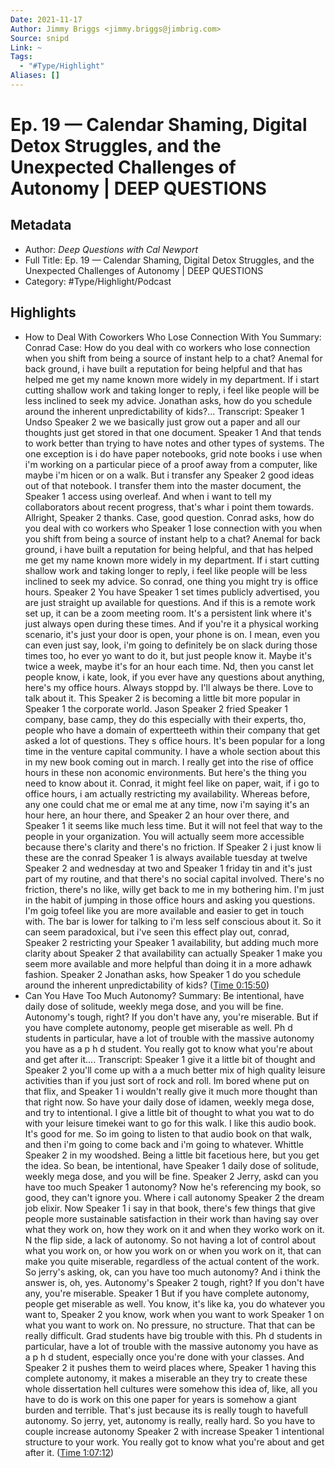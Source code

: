 ```yaml
---
Date: 2021-11-17
Author: Jimmy Briggs <jimmy.briggs@jimbrig.com>
Source: snipd
Link: ~
Tags:
  - "#Type/Highlight"
Aliases: []
---
```


# Ep. 19 —  Calendar Shaming, Digital Detox Struggles, and the Unexpected Challenges of Autonomy | DEEP QUESTIONS

## Metadata

* Author: *Deep Questions with Cal Newport*
* Full Title: Ep. 19 —  Calendar Shaming, Digital Detox Struggles, and the Unexpected Challenges of Autonomy | DEEP QUESTIONS
* Category: #Type/Highlight/Podcast

## Highlights

* How to Deal With Coworkers Who Lose Connection With You
  Summary:
  Conrad Case: How do you deal with co workers who lose connection when you shift from being a source of instant help to a chat? Anemal for back ground, i have built a reputation for being helpful and that has helped me get my name known more widely in my department. If i start cutting shallow work and taking longer to reply, i feel like people will be less inclined to seek my advice. Jonathan asks, how do you schedule around the inherent unpredictability of kids?...
  Transcript:
  Speaker 1
  Undso
  Speaker 2
  we we basically just grow out a paper and all our thoughts just get stored in that one document.
  Speaker 1
  And that tends to work better than trying to have notes and other types of systems. The one exception is i do have paper notebooks, grid note books i use when i'm working on a particular piece of a proof away from a computer, like maybe i'm hicen or on a walk. But i transfer any
  Speaker 2
  good ideas out of that notebook. I transfer them into the master document, the
  Speaker 1
  access using overleaf. And when i want to tell my collaborators about recent progress, that's whar i point them towards. Allright,
  Speaker 2
  thanks. Case, good question. Conrad asks, how do you deal with co workers who
  Speaker 1
  lose connection with you when you shift from being a source of instant help to a chat? Anemal for back ground, i have built a reputation for being helpful, and that has helped me get my name known more widely in my department. If i start cutting shallow work and taking longer to reply, i feel like people will be less inclined to seek my advice. So conrad, one thing you might try is office hours.
  Speaker 2
  You have
  Speaker 1
  set times publicly advertised, you are just straight up available for questions. And if this is a remote work set up, it can be a zoom meeting room. It's a persistent link where it's just always open during these times. And if you're it a physical working scenario, it's just your door is open, your phone is on. I mean, even you can even just say, look, i'm going to definitely be on slack during those times too, ho ever yo want to do it, but just people know it. Maybe it's twice a week, maybe it's for an hour each time. Nd, then you canst let people know, i kate, look, if you ever have any questions about anything, here's my office hours. Always stoppd by. I'll always be there. Love to talk about it. This
  Speaker 2
  is becoming a little bit more popular in
  Speaker 1
  the corporate world. Jason
  Speaker 2
  fried
  Speaker 1
  company, base camp, they do this especially with their experts, tho, people who have a domain of expertteeth within their company that get asked a lot of questions. They s office hours. It's been popular for a long time in the venture capital community. I have a whole section about this in my new book coming out in march. I really get into the rise of office hours in these non aconomic environments. But here's the thing you need to know about it. Conrad, it might feel like on paper, wait, if i go to office hours, i am actually restricting my availability. Whereas before, any one could chat me or emal me at any time, now i'm saying it's an hour here, an hour there, and
  Speaker 2
  an hour over there, and
  Speaker 1
  it seems like much less time. But it will not feel that way to the people in your organization. You will actually seem more accessible because there's clarity and there's no friction. If
  Speaker 2
  i just know li these are the conrad
  Speaker 1
  is always available tuesday at twelve
  Speaker 2
  and wednesday at two and
  Speaker 1
  friday tin and it's just part of my routine, and that there's no social capital involved. There's no friction, there's no like, willy get back to me in my bothering him. I'm just in the habit of jumping in those office hours and asking you questions. I'm goig tofeel like you are more available and easier to get in touch with. The bar is lower for talking to i'm less self conscious about it. So it can seem paradoxical, but i've seen this effect play out, conrad,
  Speaker 2
  restricting your
  Speaker 1
  availability, but adding much more clarity about
  Speaker 2
  that availability can actually
  Speaker 1
  make you seem more available and more helpful than doing it in a more adhawk fashion.
  Speaker 2
  Jonathan asks, how
  Speaker 1
  do you schedule around the inherent unpredictability of kids? ([Time 0:15:50](https://share.snipd.com/snip/a4befc6d-1d07-493b-9727-6b46ce06e749))
* Can You Have Too Much Autonomy?
  Summary:
  Be intentional, have daily dose of solitude, weekly mega dose, and you will be fine. Autonomy's tough, right? If you don't have any, you're miserable. But if you have complete autonomy, people get miserable as well. Ph d students in particular, have a lot of trouble with the massive autonomy you have as a p h d student. You really got to know what you're about and get after it....
  Transcript:
  Speaker 1
  give it a little bit of thought and
  Speaker 2
  you'll come up with a a much better mix of high quality leisure activities than if you just sort of rock and roll. Im bored whene put on that flix, and
  Speaker 1
  i wouldn't really give it much more thought than that right now. So have your daily dose of idamen, weekly mega dose, and try to intentional. I give a little bit of thought to what you wat to do with your leisure timekei want to go for this walk. I like this audio book. It's good for me. So im going to listen to that audio book on that walk, and then i'm going to come back and i'm going to whatever. Whittle
  Speaker 2
  in my woodshed. Being a little bit facetious here, but you get the idea. So bean, be intentional, have
  Speaker 1
  daily dose of solitude, weekly mega dose, and you will be fine.
  Speaker 2
  Jerry, askd can you have too much
  Speaker 1
  autonomy? Now he's referencing my book, so good, they can't ignore you. Where i call autonomy
  Speaker 2
  the dream job elixir. Now
  Speaker 1
  i say in that book, there's few things that give people more sustainable satisfaction in their work than having say over what they work on, how they work on it and when they worko work on it. N the flip side, a lack of autonomy. So not having a lot of control about what you work on, or how you work on or when you work on it, that can make you quite miserable, regardless of the actual content of the work. So jerry's asking, ok, can you have too much autonomy? And i think the answer is, oh, yes. Autonomy's
  Speaker 2
  tough, right? If you don't have any, you're miserable.
  Speaker 1
  But if you have complete autonomy, people get miserable as well. You know, it's like ka, you do whatever you want to,
  Speaker 2
  you know, work when you want to work
  Speaker 1
  on what you want to work on. No pressure, no structure. That that can be really difficult. Grad students have big trouble with this. Ph d students in particular, have a lot of trouble with the massive autonomy you have as a p h d student, especially once you're done with your classes. And
  Speaker 2
  it pushes them to weird places where,
  Speaker 1
  having this complete autonomy, it makes a miserable an they try to create these whole dissertation hell cultures were somehow this idea of, like, all you have to do is work on this one paper for years is somehow a giant burden and terrible. That's just because its is really tough to havefull autonomy. So jerry, yet, autonomy is really, really hard. So you have to couple increase autonomy
  Speaker 2
  with increase
  Speaker 1
  intentional structure to your work. You really got to know what you're about and get after it. ([Time 1:07:12](https://share.snipd.com/snip/5d023fd5-4665-4d10-9f24-13d5f5426efd))

